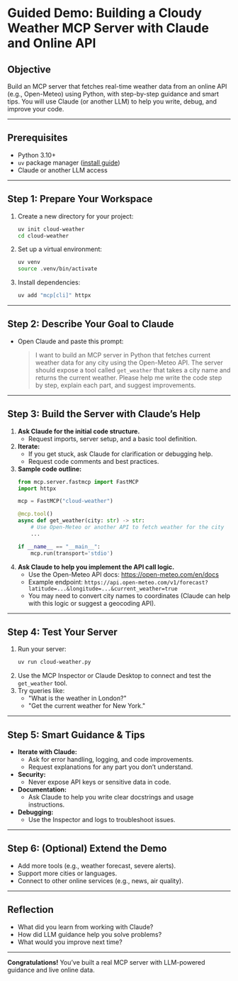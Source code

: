 # Guided Demo: Building a Cloudy Weather MCP Server with Claude and Online API

## Objective
Build an MCP server that fetches real-time weather data from an online API (e.g., Open-Meteo) using Python, with step-by-step guidance and smart tips. You will use Claude (or another LLM) to help you write, debug, and improve your code.

---

## Prerequisites
- Python 3.10+
- `uv` package manager ([install guide](https://astral.sh/uv/))
- Claude or another LLM access

---

## Step 1: Prepare Your Workspace
1. Create a new directory for your project:
   ```sh
   uv init cloud-weather
   cd cloud-weather
   ```
2. Set up a virtual environment:
   ```sh
   uv venv
   source .venv/bin/activate
   ```
3. Install dependencies:
   ```sh
   uv add "mcp[cli]" httpx
   ```

---

## Step 2: Describe Your Goal to Claude
- Open Claude and paste this prompt:
  > I want to build an MCP server in Python that fetches current weather data for any city using the Open-Meteo API. The server should expose a tool called `get_weather` that takes a city name and returns the current weather. Please help me write the code step by step, explain each part, and suggest improvements.

---

## Step 3: Build the Server with Claude’s Help
1. **Ask Claude for the initial code structure.**
   - Request imports, server setup, and a basic tool definition.
2. **Iterate:**
   - If you get stuck, ask Claude for clarification or debugging help.
   - Request code comments and best practices.
3. **Sample code outline:**
   ```python
   from mcp.server.fastmcp import FastMCP
   import httpx

   mcp = FastMCP("cloud-weather")

   @mcp.tool()
   async def get_weather(city: str) -> str:
       # Use Open-Meteo or another API to fetch weather for the city
       ...

   if __name__ == "__main__":
       mcp.run(transport='stdio')
   ```
4. **Ask Claude to help you implement the API call logic.**
   - Use the Open-Meteo API docs: https://open-meteo.com/en/docs
   - Example endpoint: `https://api.open-meteo.com/v1/forecast?latitude=...&longitude=...&current_weather=true`
   - You may need to convert city names to coordinates (Claude can help with this logic or suggest a geocoding API).

---

## Step 4: Test Your Server
1. Run your server:
   ```sh
   uv run cloud-weather.py
   ```
2. Use the MCP Inspector or Claude Desktop to connect and test the `get_weather` tool.
3. Try queries like:
   - "What is the weather in London?"
   - "Get the current weather for New York."

---

## Step 5: Smart Guidance & Tips
- **Iterate with Claude:**
  - Ask for error handling, logging, and code improvements.
  - Request explanations for any part you don’t understand.
- **Security:**
  - Never expose API keys or sensitive data in code.
- **Documentation:**
  - Ask Claude to help you write clear docstrings and usage instructions.
- **Debugging:**
  - Use the Inspector and logs to troubleshoot issues.

---

## Step 6: (Optional) Extend the Demo
- Add more tools (e.g., weather forecast, severe alerts).
- Support more cities or languages.
- Connect to other online services (e.g., news, air quality).

---

## Reflection
- What did you learn from working with Claude?
- How did LLM guidance help you solve problems?
- What would you improve next time?

---

**Congratulations!** You’ve built a real MCP server with LLM-powered guidance and live online data.
